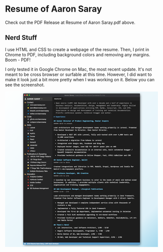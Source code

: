 # Resume of Aaron Saray

Check out the PDF Release at Resume of Aaron Saray.pdf above.

## Nerd Stuff

I use HTML and CSS to create a webpage of the resume. Then, I print in Chrome to PDF, including background colors and removing any margins. Boom - PDF!

I only tested it in Google Chrome on Mac, the most recent update. It's not meant to be cross browser or surfable at this time. However, I did want to make it look just a bit more pretty when I was working on it. Below you can see the screenshot.

![Resume Screenshot](screenshot.png "Screenshot of Resume")
